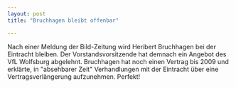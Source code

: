 ```yaml
---
layout: post
title: "Bruchhagen bleibt offenbar"

---
```


Nach einer Meldung der Bild-Zeitung wird Heribert Bruchhagen bei der Eintracht bleiben. Der Vorstandsvorsitzende hat demnach ein Angebot des VfL Wolfsburg abgelehnt. Bruchhagen hat noch einen Vertrag bis 2009 und erklärte, in "absehbarer Zeit" Verhandlungen mit der Eintracht über eine Vertragsverlängerung aufzunehmen. Perfekt!


